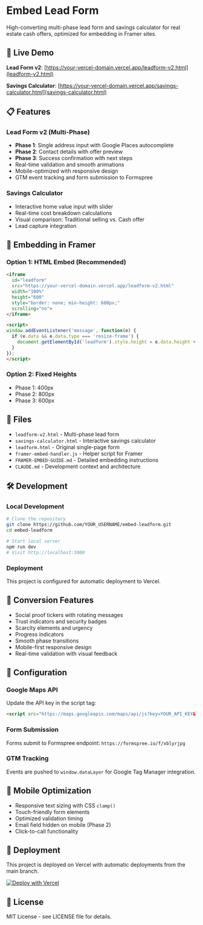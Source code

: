 # Embed Lead Form

High-converting multi-phase lead form and savings calculator for real estate cash offers, optimized for embedding in Framer sites.

## 🚀 Live Demo

**Lead Form v2**: [https://your-vercel-domain.vercel.app/leadform-v2.html](leadform-v2.html)

**Savings Calculator**: [https://your-vercel-domain.vercel.app/savings-calculator.html](savings-calculator.html)

## 📋 Features

### Lead Form v2 (Multi-Phase)
- **Phase 1**: Single address input with Google Places autocomplete
- **Phase 2**: Contact details with offer preview
- **Phase 3**: Success confirmation with next steps
- Real-time validation and smooth animations
- Mobile-optimized with responsive design
- GTM event tracking and form submission to Formspree

### Savings Calculator
- Interactive home value input with slider
- Real-time cost breakdown calculations
- Visual comparison: Traditional selling vs. Cash offer
- Lead capture integration

## 🔧 Embedding in Framer

### Option 1: HTML Embed (Recommended)
```html
<iframe 
  id="leadform" 
  src="https://your-vercel-domain.vercel.app/leadform-v2.html" 
  width="100%" 
  height="600"
  style="border: none; min-height: 600px;"
  scrolling="no">
</iframe>

<script>
window.addEventListener('message', function(e) {
  if (e.data && e.data.type === 'resize-frame') {
    document.getElementById('leadform').style.height = e.data.height + 'px';
  }
});
</script>
```

### Option 2: Fixed Heights
- Phase 1: 400px
- Phase 2: 800px  
- Phase 3: 600px

## 📁 Files

- `leadform-v2.html` - Multi-phase lead form
- `savings-calculator.html` - Interactive savings calculator  
- `leadform.html` - Original single-page form
- `framer-embed-handler.js` - Helper script for Framer
- `FRAMER-EMBED-GUIDE.md` - Detailed embedding instructions
- `CLAUDE.md` - Development context and architecture

## 🛠️ Development

### Local Development
```bash
# Clone the repository
git clone https://github.com/YOUR_USERNAME/embed-leadform.git
cd embed-leadform

# Start local server
npm run dev
# Visit http://localhost:3000
```

### Deployment
This project is configured for automatic deployment to Vercel.

## 🎯 Conversion Features

- Social proof tickers with rotating messages
- Trust indicators and security badges
- Scarcity elements and urgency
- Progress indicators
- Smooth phase transitions
- Mobile-first responsive design
- Real-time validation with visual feedback

## 🔑 Configuration

### Google Maps API
Update the API key in the script tag:
```html
<script src="https://maps.googleapis.com/maps/api/js?key=YOUR_API_KEY&libraries=places&callback=initMap">
```

### Form Submission
Forms submit to Formspree endpoint: `https://formspree.io/f/xblyrjpg`

### GTM Tracking
Events are pushed to `window.dataLayer` for Google Tag Manager integration.

## 📱 Mobile Optimization

- Responsive text sizing with CSS `clamp()`
- Touch-friendly form elements
- Optimized validation timing
- Email field hidden on mobile (Phase 2)
- Click-to-call functionality

## 🚢 Deployment

This project is deployed on Vercel with automatic deployments from the main branch.

[![Deploy with Vercel](https://vercel.com/button)](https://vercel.com/new/clone?repository-url=https://github.com/YOUR_USERNAME/embed-leadform)

## 📄 License

MIT License - see LICENSE file for details.